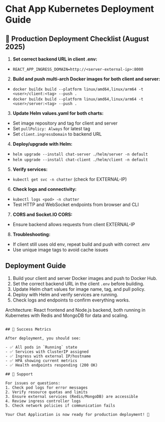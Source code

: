 # Chat App Kubernetes Deployment Guide

## 🚀 Production Deployment Checklist (August 2025)

1. **Set correct backend URL in client .env:**
  - `REACT_APP_INGRESS_DOMAIN=http://<server-external-ip>:8000`
2. **Build and push multi-arch Docker images for both client and server:**
  - `docker buildx build --platform linux/amd64,linux/arm64 -t <user>/client:<tag> --push .`
  - `docker buildx build --platform linux/amd64,linux/arm64 -t <user>/server:<tag> --push .`
3. **Update Helm values.yaml for both charts:**
  - Set image repository and tag for client and server
  - Set `pullPolicy: Always` for latest tag
  - Set `client.ingressDomain` to backend URL
4. **Deploy/upgrade with Helm:**
  - `helm upgrade --install chat-server ./helm/server -n default`
  - `helm upgrade --install chat-client ./helm/client -n default`
5. **Verify services:**
  - `kubectl get svc -n chatter` (check for EXTERNAL-IP)
6. **Check logs and connectivity:**
  - `kubectl logs <pod> -n chatter`
  - Test HTTP and WebSocket endpoints from browser and CLI
7. **CORS and Socket.IO CORS:**
  - Ensure backend allows requests from client EXTERNAL-IP
8. **Troubleshooting:**
  - If client still uses old env, repeat build and push with correct .env
  - Use unique image tags to avoid cache issues

## Deployment Guide

1. Build your client and server Docker images and push to Docker Hub.
2. Set the correct backend URL in the client `.env` before building.
3. Update Helm chart values for image name, tag, and pull policy.
4. Deploy with Helm and verify services are running.
5. Check logs and endpoints to confirm everything works.

Architecture: React frontend and Node.js backend, both running in Kubernetes with Redis and MongoDB for data and scaling.
```

## 🎉 Success Metrics

After deployment, you should see:

- ✅ All pods in `Running` state
- ✅ Services with ClusterIP assigned
- ✅ Ingress with external IP/hostname
- ✅ HPA showing current metrics
- ✅ Health endpoints responding (200 OK)

## 🤝 Support

For issues or questions:
1. Check pod logs for error messages
2. Verify resource quotas and limits
3. Ensure external services (Redis/MongoDB) are accessible
4. Review ingress controller logs
5. Check network policies if communication fails

Your Chat Application is now ready for production deployment! 🚀

